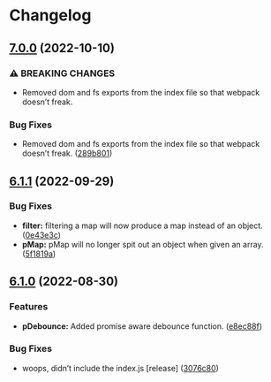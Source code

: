 # Changelog

## [7.0.0](https://github.com/Twipped/js-utils/compare/v6.1.1...v7.0.0) (2022-10-10)


### ⚠ BREAKING CHANGES

* Removed dom and fs exports from the index file so that webpack doesn’t freak.

### Bug Fixes

* Removed dom and fs exports from the index file so that webpack doesn’t freak. ([289b801](https://github.com/Twipped/js-utils/commit/289b801b3d27aef24e955b8e6bf86ecb6a131089))

## [6.1.1](https://github.com/Twipped/js-utils/compare/v6.1.0...v6.1.1) (2022-09-29)


### Bug Fixes

* **filter:** filtering a map will now produce a map instead of an object. ([0e43e3c](https://github.com/Twipped/js-utils/commit/0e43e3c340b145cffcc5c7c3135917be59c347f7))
* **pMap:** pMap will no longer spit out an object when given an array. ([5f1819a](https://github.com/Twipped/js-utils/commit/5f1819a5bba159bfd9e6aaa6fea0cf8af13847d1))

## [6.1.0](https://github.com/Twipped/js-utils/compare/v6.0.0...v6.1.0) (2022-08-30)


### Features

* **pDebounce:** Added promise aware debounce function. ([e8ec88f](https://github.com/Twipped/js-utils/commit/e8ec88f38cfa6746bb543220f8960e8e2748cb5c))


### Bug Fixes

* woops, didn’t include the index.js [release] ([3076c80](https://github.com/Twipped/js-utils/commit/3076c803c4ff6f575a5799493f88a4b3f914b765))
